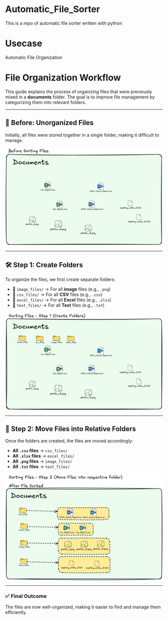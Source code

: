 # Automatic_File_Sorter
This is a repo of automatic file sorter written with python

# Usecase
Automatic File Organization

# File Organization Workflow
This guide explains the process of organizing files that were previously mixed in a **documents** folder. The goal is to improve file management by categorizing them into relevant folders.

---

## 📌 Before: Unorganized Files
Initially, all files were stored together in a single folder, making it difficult to manage.

![Before Organization](https://github.com/Pearl-15/Automatic_File_Sorter/blob/main/images/before_sorting_files.png)

---

## 🛠 Step 1: Create Folders
To organize the files, we first create separate folders:
- 📂 `image_files/` → For all **image** files (e.g., `.png`)
- 📂 `csv_files/` → For all **CSV** files (e.g., `.csv`)
- 📂 `excel_files/` → For all **Excel** files (e.g., `.xlsx`)
- 📂 `text_files/` → For all **Text** files (e.g., `.txt`)

![Creating Folders](https://github.com/Pearl-15/Automatic_File_Sorter/blob/main/images/step_1.png)

---

## 🚀 Step 2: Move Files into Relative Folders
Once the folders are created, the files are moved accordingly:
- **All `.csv` files** → `csv_files/`
- **All `.xlsx` files** → `excel_files/`
- **All `.png` files** → `image_files/`
- **All `.txt` files** → `text_files/`

![After Organization](https://github.com/Pearl-15/Automatic_File_Sorter/blob/main/images/after_sorted_files.png)

---

### ✅ **Final Outcome**
The files are now well-organized, making it easier to find and manage them efficiently.

